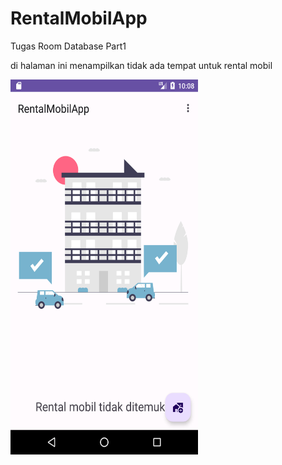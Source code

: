 # RentalMobilApp
 Tugas Room Database Part1

di halaman ini menampilkan tidak ada tempat untuk rental mobil

 <img src = "https://github.com/RetyaPutri/RentalMobilApp/blob/main/not%20found.png" width = "300" height = "600">
